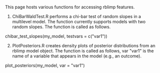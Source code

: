 This page hosts various functions for accessing rblimp features.

1. ChiBarWaldTest.R performs a chi-bar test of random slopes in a multilevel model. The function currently supports models with two random slopes. The function is called as follows.
   
chibar_test_slopes(my_model, testvars = c("var1"))

2. PlotPosteriors.R creates density plots of posterior distributions from an rblimp model object. The function is called as follows, var "var1" is the name of a variable that appears in the model (e.g., an outcome).
   
plot_posteriors(my_model, var = "var1")
